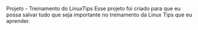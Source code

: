 Projeto - Treinamento do LinuxTips
Esse projeto foi criado para que eu possa salvar tudo que seja importante no treinamento da Linux Tips que eu aprender.
